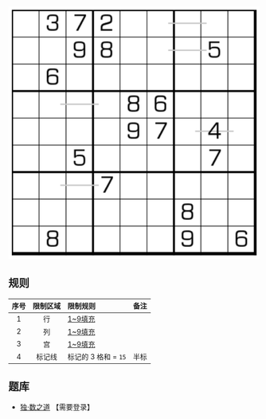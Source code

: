 ![](../../../../../images/sudoku/直三数独.png)

## 规则
| 序号 | 限制区域 | 限制规则 | 备注 |
| :---: | :---: | :--- | :---: |
| 1 | 行 | [1~9填充] | |
| 2 | 列 | [1~9填充] | |
| 3 | 宫 | [1~9填充] | |
| 4 | 标记线 | 标记的 3 格和 = `15` | 半标 |

## 题库
- [独·数之道](http://www.sudokufans.org.cn/lx/game.index.php?type=z3) 【需要登录】

[1~9填充]: ../../../../../../rules.md#1~9填充